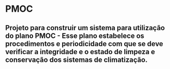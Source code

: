 # PMOC
## Projeto para construir um sistema para utilização do plano PMOC - Esse plano estabelece os procedimentos e periodicidade com que se deve verificar a integridade e o estado de limpeza e conservação dos sistemas de climatização.
